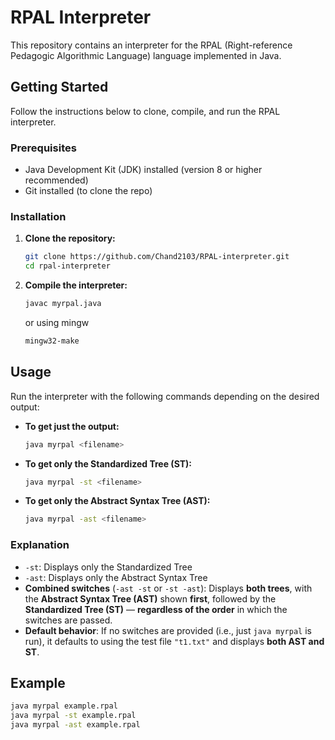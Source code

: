 # RPAL Interpreter

This repository contains an interpreter for the RPAL (Right-reference Pedagogic Algorithmic Language) language implemented in Java.

## Getting Started

Follow the instructions below to clone, compile, and run the RPAL interpreter.

### Prerequisites

- Java Development Kit (JDK) installed (version 8 or higher recommended)
- Git installed (to clone the repo)

### Installation

1. **Clone the repository:**

   ```bash
   git clone https://github.com/Chand2103/RPAL-interpreter.git
   cd rpal-interpreter
   ```

2. **Compile the interpreter:**

   ```bash
   javac myrpal.java
   ```
   or using mingw
   ```bash
   mingw32-make 
   ```   

## Usage

Run the interpreter with the following commands depending on the desired output:

- **To get just the output:**

  ```bash
  java myrpal <filename>
  ```

- **To get only the Standardized Tree (ST):**

  ```bash
  java myrpal -st <filename>
  ```

- **To get only the Abstract Syntax Tree (AST):**

  ```bash
  java myrpal -ast <filename>
  ```

### Explanation

- `-st`: Displays only the Standardized Tree
- `-ast`: Displays only the Abstract Syntax Tree
- **Combined switches** (`-ast -st` or `-st -ast`): Displays **both trees**, with the **Abstract Syntax Tree (AST)** shown **first**, followed by the **Standardized Tree (ST)** — **regardless of the order** in which the switches are passed.
- **Default behavior**: If no switches are provided (i.e., just `java myrpal` is run), it defaults to using the test file `"t1.txt"` and displays **both AST and ST**.

## Example

```bash
java myrpal example.rpal
java myrpal -st example.rpal
java myrpal -ast example.rpal
```

